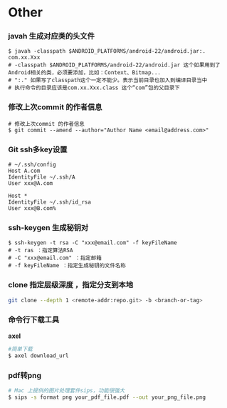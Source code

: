 # Other

###  javah 生成对应类的头文件
```shell
$ javah -classpath $ANDROID_PLATFORMS/android-22/android.jar:. com.xx.Xxx
# -classpath $ANDROID_PLATFORMS/android-22/android.jar 这个如果用到了Android相关的类，必须要添加，比如：Context、Bitmap...
# ":." 如果写了classpath这个一定不能少。表示当前目录也加入到编译目录当中
# 执行命令的目录应该是com.xx.Xxx.class 这个“com”包的父目录下
```

### 修改上次commit 的作者信息

```shell
# 修改上次commit 的作者信息
$ git commit --amend --author="Author Name <email@address.com>"
```

### Git ssh多key设置
```shell
# ~/.ssh/config
Host A.com
IdentityFile ~/.ssh/A
User xxx@A.com

Host *
IdentityFile ~/.ssh/id_rsa
User xxx@B.com%
```

###  ssh-keygen 生成秘钥对
```shell
$ ssh-keygen -t rsa -C "xxx@email.com" -f keyFileName
# -t ras ：指定算法RSA
# -C "xxx@email.com" ：指定邮箱
# -f keyFileName ：指定生成秘钥的文件名称
```


### clone 指定层级深度 ，指定分支到本地
```sh
git clone --depth 1 <remote-addr:repo.git> -b <branch-or-tag>
```

### 命令行下载工具

**axel**

```sh
#简单下载
$ axel download_url
```

### pdf转png
```sh
# Mac 上提供的图片处理套件sips，功能很强大
$ sips -s format png your_pdf_file.pdf --out your_png_file.png
```